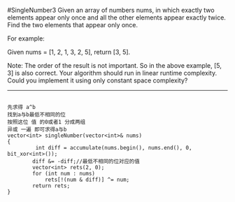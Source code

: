 #SingleNumber3
Given an array of numbers nums, in which exactly two elements appear only once and all the other elements appear exactly twice.
Find the two elements that appear only once.

For example:

Given nums = [1, 2, 1, 3, 2, 5], return [3, 5].

Note:
The order of the result is not important. So in the above example, [5, 3] is also correct.
Your algorithm should run in linear runtime complexity. Could you implement it using only constant space complexity?



---


```

先求得 a^b
找到a与b最低不相同的位
按照这位 值 的0或者1 分成两组 
异或 一遍 即可求得a与b
vector<int> singleNumber(vector<int>& nums)
{
         int diff = accumulate(nums.begin(), nums.end(), 0, bit_xor<int>());
        diff &= -diff;//最低不相同的位对应的值
        vector<int> rets(2, 0);
        for (int num : nums)
            rets[!(num & diff)] ^= num;
        return rets;
}
```